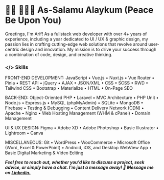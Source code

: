 # 👋🏾 👩🏾‍💻 As-Salamu Alaykum (Peace Be Upon You)
Greetings, I'm Arif! As a fullstack web developer with over 4+ years of experience, including a year dedicated to UI / UX & graphic design, my passion lies in crafting cutting-edge web solutions that revolve around user-centric design and innovation. My mission is to drive your success through a combination of code, design, and creative thinking.
 

### **</> Skills**
FRONT-END DEVELOPMENT: JavaScript • Vue.js • Nuxt.js • Vue Router • Pinia • REST API • jQuery • AJAX • JSON/XML • CSS • SCSS • RWD • Tailwind CSS • Bootstrap • Materialize • HTML • On-Page SEO

BACK-END: Object-Oriented PHP • Laravel • MVC Architecture • PHP Unit • Node.js • Express.js • MySQL (phpMyAdmin) • SQLite • MongoDB • Firebase • Testing & Debugging • Content Delivery Network (CDN) • Apache • Nginx • Web Hosting Management (WHM & cPanel) • Domain Management

UI & UX DESIGN: Figma • Adobe XD • Adobe Photoshop • Basic Illustrator • Lightroom • Canva

MISCELLANEOUS: Git • WordPress • WooCommerce • Microsoft Office (Word, Excel & PowerPoint) • Android, iOS, and Desktop WebView App • Basic Digital Marketing & Video Editing

***Feel free to reach out, whether you'd like to discuss a project, seek advice, or simply have a chat. I'm just a message away!
💬 Message me on [Linkedin.](https://www.linkedin.com/in/md-arif-hossain-akash/)***
